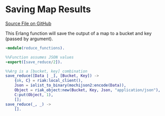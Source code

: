 # Saving Map Results 

[Source File on GitHub](https://github.com/basho/riak_function_contrib/blob/master/mapreduce/erlang/save_reduce.erl)

This Erlang function will save the output of a map to a bucket and key (passed by argument).

```erlang
-module(reduce_functions).

%%Function assumes JSON values
-export([save_reduce/2]).

%%Arg is a [bucket, key] combination
save_reduce([Data | _], [Bucket, Key]) ->
    {ok, C} = riak:local_client(),
    Json = iolist_to_binary(mochijson2:encode(Data)),
    Object = riak_object:new(Bucket, Key, Json, "application/json"),
    C:put(Object, 1),
    [];
save_reduce(_, _) ->
    [].
```
